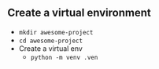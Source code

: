 ## Create a virtual environment
- `mkdir awesome-project`
- `cd awesome-project`
- Create a virtual env
	- `python -m venv .ven`
